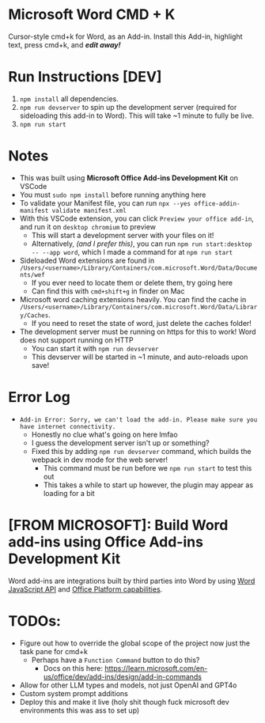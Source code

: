 # Microsoft Word CMD + K
Cursor-style cmd+k for Word, as an Add-in. Install this Add-in, highlight text, press cmd+k, and ***edit away!***

# Run Instructions [DEV]
1. `npm install` all dependencies.
2. `npm run devserver` to spin up the development server (required for sideloading this add-in to Word). This will take ~1 minute to fully be live.
3. `npm run start`

# Notes
* This was built using **Microsoft Office Add-ins Development Kit** on VSCode
* You must `sudo npm install` before running anything here
* To validate your Manifest file, you can run `npx --yes office-addin-manifest validate manifest.xml`
* With this VSCode extension, you can click `Preview your office add-in`, and run it on `desktop chromium` to preview
    * This will start a development server with your files on it!
    * Alternatively, *(and I prefer this)*, you can run `npm run start:desktop -- --app word`, which I made a command for at `npm run start`
* Sideloaded Word extensions are found in `/Users/<username>/Library/Containers/com.microsoft.Word/Data/Documents/wef`
    * If you ever need to locate them or delete them, try going here
    * Can find this with `cmd+shift+g` in finder on Mac
* Microsoft word caching extensions heavily. You can find the cache in `/Users/<username>/Library/Containers/com.microsoft.Word/Data/Library/Caches`.
    * If you need to reset the state of word, just delete the caches folder!
* The development server must be running on https for this to work! Word does not support running on HTTP
    * You can start it with `npm run devserver`
    * This devserver will be started in ~1 minute, and auto-reloads upon save!

# Error Log
* `Add-in Error: Sorry, we can't load the add-in. Please make sure you have internet connectivity.`
    * Honestly no clue what's going on here lmfao
    * I guess the development server isn't up or something? 
    * Fixed this by adding `npm run devserver` command, which builds the webpack in dev mode for the web server!
        * This command must be run before we `npm run start` to test this out
        * This takes a while to start up however, the plugin may appear as loading for a bit

# [FROM MICROSOFT]: Build Word add-ins using Office Add-ins Development Kit
Word add-ins are integrations built by third parties into Word by using [Word JavaScript API](https://learn.microsoft.com/en-us/office/dev/add-ins/reference/overview/word-add-ins-reference-overview) and [Office Platform capabilities](https://learn.microsoft.com/en-us/office/dev/add-ins/overview/office-add-ins).

# TODOs:
* Figure out how to override the global scope of the project now just the task pane for cmd+k
    * Perhaps have a `Function Command` button to do this?
        * Docs on this here: https://learn.microsoft.com/en-us/office/dev/add-ins/design/add-in-commands
* Allow for other LLM types and models, not just OpenAI and GPT4o
* Custom system prompt additions
* Deploy this and make it live (holy shit though fuck microsoft dev environments this was ass to set up)
